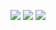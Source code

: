 <a href="https://codeclimate.com/github/kulikov98/project-lvl2-s459/maintainability"><img src="https://api.codeclimate.com/v1/badges/7c777475dd893abc708e/maintainability" /></a>
<a href="https://travis-ci.org/kulikov98/project-lvl2-s459"><img src="https://travis-ci.org/kulikov98/project-lvl2-s459.svg?branch=master"></a>
<a href="https://asciinema.org/a/8nKulZM63g3d54D1GMMGKVrQs" target="_blank"><img src="https://asciinema.org/a/8nKulZM63g3d54D1GMMGKVrQs.svg" /></a>
